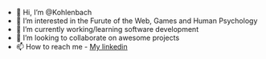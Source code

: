 - 👋 Hi, I’m @Kohlenbach
- 👀 I’m interested in the Furute of the Web, Games and Human Psychology
- 🌱 I’m currently working/learning software development
- 💞️ I’m looking to collaborate on awesome projects
- 📫 How to reach me - [My linkedin](https://www.linkedin.com/in/lukas-kohlenbach-a70568191/)

<!---
Kohlenbach/Kohlenbach is a ✨ special ✨ repository because its `README.md` (this file) appears on your GitHub profile.
You can click the Preview link to take a look at your changes.
--->
